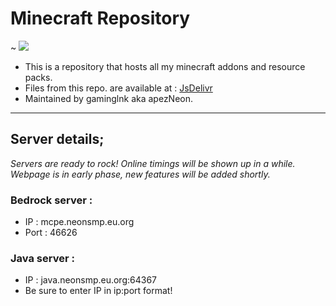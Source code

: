 # Minecraft Repository
~ <a href="https://cdn.jsdelivr.net/gh/gaminglnk/minecraft@master/"><img src="https://data.jsdelivr.com/v1/package/gh/gaminglnk/minecraft/badge"></a>
- This is a repository that hosts all my minecraft addons and resource packs.
- Files from this repo. are available at : <a href="https://cdn.jsdelivr.net/gh/gaminglnk/minecraft@master/">JsDelivr</a>
- Maintained by gaminglnk aka apezNeon.

---
## Server details;
*Servers are ready to rock! Online timings will be shown up in a while.*
*Webpage is in early phase, new features will be added shortly.*

### Bedrock server :
- IP : mcpe.neonsmp.eu.org
- Port : 46626

### Java server :
- IP : java.neonsmp.eu.org:64367
- Be sure to enter IP in ip:port format!
